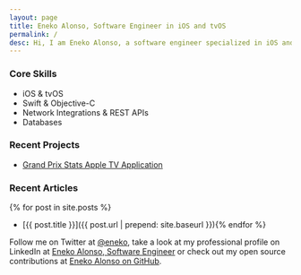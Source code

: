 ```yaml
---
layout: page
title: Eneko Alonso, Software Engineer in iOS and tvOS
permalink: /
desc: Hi, I am Eneko Alonso, a software engineer specialized in iOS and tvOS living in San Luis Obispo, California.
---
```


### Core Skills

- iOS & tvOS
- Swift & Objective-C
- Network Integrations & REST APIs
- Databases

### Recent Projects

- [Grand Prix Stats Apple TV Application](/grand-prix-stats)

### Recent Articles

{% for post in site.posts %}
- [{{ post.title }}]({{ post.url | prepend: site.baseurl }}){% endfor %}

Follow me on Twitter at [@eneko](https://twitter.com/eneko), take a look at my professional profile on LinkedIn at [Eneko Alonso, Software Engineer](https://www.linkedin.com/in/eneko) or check out my open source contributions at [Eneko Alonso on GitHub](https://github.com/eneko).
